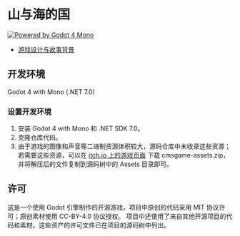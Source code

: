 # 山与海的国

[![Powered by Godot 4 Mono](https://img.shields.io/badge/Powered%20by-Godot%204%20Mono-blue)](https://godotengine.org/)

- [游戏设计与故事背景](Docs/Story.md)

## 开发环境

Godot 4 with Mono (.NET 7.0)

### 设置开发环境

1. 安装 Godot 4 with Mono 和 .NET SDK 7.0。
2. 克隆仓库代码。
3. 由于游戏的图像和声音等二进制资源体积较大，源码仓库中未收录这些资源；若需要这些资源，可以在 [itch.io 上的游戏页面](https://lightyears1998.itch.io/cmsgame) 下载 cmsgame-assets.zip，并将解压后的文件复制到源码树中的 Assets 目录即可。

## 许可

这是一个使用 Godot 引擎制作的开源游戏，项目中原创的代码采用 MIT 协议许可；原创素材使用 CC-BY-4.0 协议授权。
项目中还使用了来自其他开源项目的代码和素材。这些资产的许可文件已在项目的源码树中列出。
